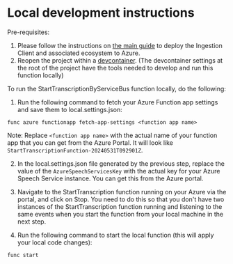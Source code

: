 # Local development instructions

Pre-requisites:
1. Please follow the instructions on [the main guide](./../Setup/guide.md#ingestion-client-setup-instructions) to deploy the Ingestion Client and associated ecosystem to Azure. 
2. Reopen the project within a [devcontainer](https://containers.dev/overview). (The devcontainer settings at the root of the project have the tools needed to develop and run this function locally)

To run the StartTranscriptionByServiceBus function locally, do the following:

1. Run the following command to fetch your Azure Function app settings and save them to local.settings.json:

```
func azure functionapp fetch-app-settings <function app name>
```

Note: Replace `<function app name>` with the actual name of your function app that you can get from the Azure Portal. It will look like `StartTranscriptionFunction-20240531T092901Z`.

2. In the local.settings.json file generated by the previous step, replace the value of the `AzureSpeechServicesKey` with the actual key for your Azure Speech Service instance. You can get this from the Azure portal.

3. Navigate to the StartTranscription function running on your Azure via the portal, and click on Stop. You need to do this so that you don't have two instances of the StartTranscription function running and listening to the same events when you start the function from your local machine in the next step.

4. Run the following command to start the local function (this will apply your local code changes):

```
func start
```